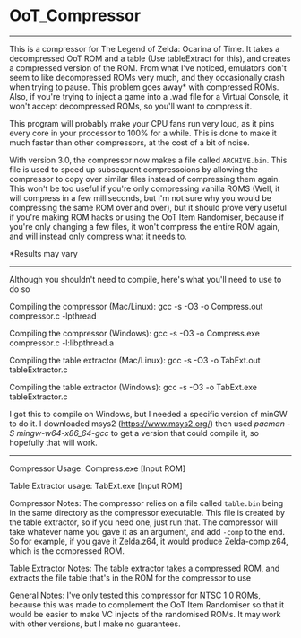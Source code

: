 ﻿# OoT_Compressor

---

This is a compressor for The Legend of Zelda: Ocarina of Time. It takes a decompressed OoT ROM and a table (Use tableExtract for this), and creates a compressed version of the ROM. From what I've noticed, emulators don't seem to like decompressed ROMs very much, and they occasionally crash when trying to pause. This problem goes away\* with compressed ROMs. Also, if you're trying to inject a game into a .wad file for a Virtual Console, it won't accept decompressed ROMs, so you'll want to compress it.

This program will probably make your CPU fans run very loud, as it pins every core in your processor to 100% for a while. This is done to make it much faster than other compressors, at the cost of a bit of noise.

With version 3.0, the compressor now makes a file called `ARCHIVE.bin`. This file is used to speed up subsequent compressoions by allowing the compressor to copy over similar files instead of compressing them again. This won't be too useful if you're only compressing vanilla ROMS (Well, it will compress in a few milliseconds, but I'm not sure why you would be compressing the same ROM over and over), but it should prove very useful if you're making ROM hacks or using the OoT Item Randomiser, because if you're only changing a few files, it won't compress the entire ROM again, and will instead only compress what it needs to.

\*Results may vary

---

Although you shouldn't need to compile, here's what you'll need to use to do so

Compiling the compressor (Mac/Linux): gcc -s -O3 -o Compress.out compressor.c -lpthread

Compiling the compressor (Windows): gcc -s -O3 -o Compress.exe compressor.c -l:libpthread.a

Compiling the table extractor (Mac/Linux): gcc -s -O3 -o TabExt.out tableExtractor.c

Compiling the table extractor (Windows): gcc -s -O3 -o TabExt.exe tableExtractor.c

I got this to compile on Windows, but I needed a specific version of minGW to do it. I downloaded msys2 (https://www.msys2.org/) then used *pacman -S mingw-w64-x86_64-gcc* to get a version that could compile it, so hopefully that will work.

---

Compressor Usage: Compress.exe [Input ROM]

Table Extractor usage: TabExt.exe [Input ROM]

Compressor Notes: The compressor relies on a file called `table.bin` being in the same directory as the compressor executable. This file is created by the table extractor, so if you need one, just run that. The compressor will take whatever name you gave it as an argument, and add `-comp` to the end. So for example, if you gave it Zelda.z64, it would produce Zelda-comp.z64, which is the compressed ROM.

Table Extractor Notes: The table extractor takes a compressed ROM, and extracts the file table that's in the ROM for the compressor to use

General Notes: I've only tested this compressor for NTSC 1.0 ROMs, because this was made to complement the OoT Item Randomiser so that it would be easier to make VC injects of the randomised ROMs. It may work with other versions, but I make no guarantees.


